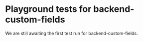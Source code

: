 # Playground tests for backend-custom-fields
We are still awaiting the first test run for backend-custom-fields.
